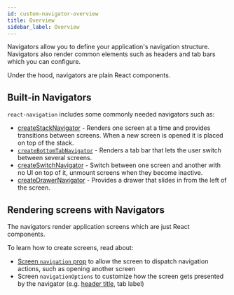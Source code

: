 ```yaml
---
id: custom-navigator-overview
title: Overview
sidebar_label: Overview
---
```


Navigators allow you to define your application's navigation structure. Navigators also render common elements such as headers and tab bars which you can configure.

Under the hood, navigators are plain React components.

## Built-in Navigators

`react-navigation` includes some commonly needed navigators such as:

- [createStackNavigator](stack-navigator.md) - Renders one screen at a time and provides transitions between screens. When a new screen is opened it is placed on top of the stack.
- [`createBottomTabNavigator`](bottom-tab-navigator.md) - Renders a tab bar that lets the user switch between several screens.
- [createSwitchNavigator](switch-navigator.md) - Switch between one screen and another with no UI on top of it, unmount screens when they become inactive.
- [createDrawerNavigator](drawer-navigator.md) - Provides a drawer that slides in from the left of the screen.

## Rendering screens with Navigators

The navigators render application screens which are just React components.

To learn how to create screens, read about:

- [Screen `navigation` prop](navigation-prop.md) to allow the screen to dispatch navigation actions, such as opening another screen
- Screen `navigationOptions` to customize how the screen gets presented by the navigator (e.g. [header title](stack-navigator.md#navigationoptions-used-by-stacknavigator), tab label)
